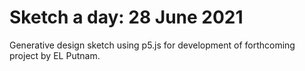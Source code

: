 # Sketch a day: 28 June 2021

Generative design sketch using p5.js for development of forthcoming project by EL Putnam.